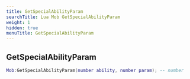 ```yaml
---
title: GetSpecialAbilityParam
searchTitle: Lua Mob GetSpecialAbilityParam
weight: 1
hidden: true
menuTitle: GetSpecialAbilityParam
---
```

## GetSpecialAbilityParam
```lua
Mob:GetSpecialAbilityParam(number ability, number param); -- number
```